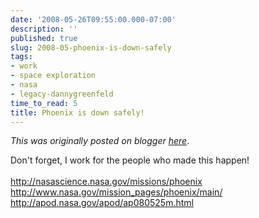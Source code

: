 ```yaml
---
date: '2008-05-26T09:55:00.000-07:00'
description: ''
published: true
slug: 2008-05-phoenix-is-down-safely
tags:
- work
- space exploration
- nasa
- legacy-dannygreenfeld
time_to_read: 5
title: Phoenix is down safely!
---
```


*This was originally posted on blogger [here](https://dannygreenfeld.blogspot.com/2008/05/phoenix-is-down-safely.html)*.

Don't forget, I work for the people who made this happen!<br /><br /><a href="http://nasascience.nasa.gov/missions/phoenix">http://nasascience.nasa.gov/missions/phoenix</a><br /><a href="http://www.nasa.gov/mission_pages/phoenix/main/">http://www.nasa.gov/mission_pages/phoenix/main/</a><br /><a href="http://apod.nasa.gov/apod/ap080525m.html">http://apod.nasa.gov/apod/ap080525m.html</a>